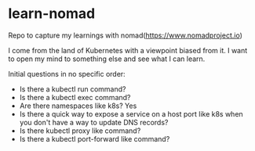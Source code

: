 # learn-nomad
Repo to capture my learnings with nomad(https://www.nomadproject.io)

I come from the land of Kubernetes with a viewpoint biased from it. I want to open my mind to something else and see what I can learn.

Initial questions in no specific order:

* Is there a kubectl run command?
* Is there a kubectl exec command?
* Are there namespaces like k8s? Yes
* Is there a quick way to expose a service on a host port like k8s when you don't have a way to update DNS records?
* Is there kubectl proxy like command?
* Is there a kubectl port-forward like command?
